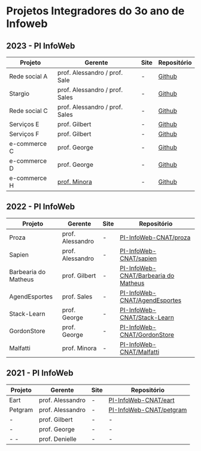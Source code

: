 # Projetos Integradores do 3o ano de Infoweb

## 2023 - PI InfoWeb
| Projeto       | Gerente                                             | Site | Repositório |
| ------------- | --------------------------------------------------- | ---- | ----------- |
| Rede social A | prof. Alessandro / prof. Sale                       | -    | [Github](https://github.com/PI-InfoWeb-CNAT/2023-Rede-Social-A) |
| Stargio       | prof. Alessandro / prof. Sales                      | -    | [Github](https://github.com/PI-InfoWeb-CNAT/2023-Rede-Social-stargio) |
| Rede social C | prof. Alessandro / prof. Sales                      | -    | [Github](https://github.com/PI-InfoWeb-CNAT/2023-Rede-Social-G) |
| Serviços E    | prof. Gilbert                                       | -    | [Github](https://github.com/PI-InfoWeb-CNAT/2023-Servicos-E)    |
| Serviços F    | prof. Gilbert                                       | -    | [Github](https://github.com/PI-InfoWeb-CNAT/2023-Servicos-F)    |
| e-commerce C  | prof. George                                        | -    | [Github](https://github.com/PI-InfoWeb-CNAT/2023-ECommerce-C)   |
| e-commerce D  | prof. George                                        | -    | [Github](https://github.com/PI-InfoWeb-CNAT/2023-ECommerce-D)   |
| e-commerce H  | [prof. Minora](https://github.com/leonardo-minora/) | -    | [Github](https://github.com/PI-InfoWeb-CNAT/2023-ECommerce-H)   |


## 2022 - PI InfoWeb
| Projeto              | Gerente          | Site | Repositório                                                                                      |
| -------------------- | ---------------- | ---- | ------------------------------------------------------------------------------------------------ |
| Proza                | prof. Alessandro | -    | [PI-InfoWeb-CNAT/proza](https://github.com/PI-InfoWeb-CNAT/proza)                                |
| Sapien               | prof. Alessandro | -    | [PI-InfoWeb-CNAT/sapien](https://github.com/PI-InfoWeb-CNAT/sapien)                              |
| Barbearia do Matheus | prof. Gilbert    | -    | [PI-InfoWeb-CNAT/Barbearia do Matheus](https://github.com/PI-InfoWeb-CNAT/agendamento_barbearia) |
| AgendEsportes        | prof. Sales      | -    | [PI-InfoWeb-CNAT/AgendEsportes](https://github.com/PI-InfoWeb-CNAT/agendamento_codesp)           |
| Stack-Learn          | prof. George     | -    | [PI-InfoWeb-CNAT/Stack-Learn](https://github.com/PI-InfoWeb-CNAT/Stack-Learn)                    |
| GordonStore          | prof. George     | -    | [PI-InfoWeb-CNAT/GordonStore](https://github.com/PI-InfoWeb-CNAT/GordonStore)                    |
| Malfatti             | prof. Minora     | -    | [PI-InfoWeb-CNAT/Malfatti](https://github.com/PI-InfoWeb-CNAT/Malfatti)                          |


## 2021 - PI InfoWeb
| Projeto | Gerente          | Site | Repositório                                                                      |
| ------- | ---------------- | ---- | -------------------------------------------------------------------------------- |
| Eart    | prof. Alessandro | -    | <a href="https://github.com/PI-InfoWeb-CNAT/eart">PI-InfoWeb-CNAT/eart</a>       |
| Petgram | prof. Alessandro | -    | <a href="https://github.com/PI-InfoWeb-CNAT/petgram">PI-InfoWeb-CNAT/petgram</a> |
| -       | prof. Gilbert    | -    | -                                                                                |
| -       | prof. George     | -    | -                                                                                |
| - -     | prof. Denielle   | -    | -                                                                                |
